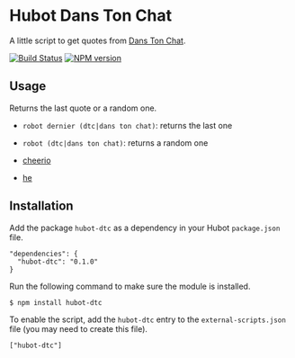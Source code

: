 # Hubot Dans Ton Chat

A little script to get quotes from [Dans Ton Chat](http://danstonchat.com/).

[![Build Status](https://travis-ci.org/eunomie/hubot-dtc.png)](https://travis-ci.org/eunomie/hubot-dtc) [![NPM version](https://badge.fury.io/js/hubot-dtc.png)](http://badge.fury.io/js/hubot-dtc)

## Usage

Returns the last quote or a random one.

* `robot dernier (dtc|dans ton chat)`: returns the last one
* `robot (dtc|dans ton chat)`: returns a random one


* [cheerio](https://github.com/MatthewMueller/cheerio)
* [he](https://github.com/mathiasbynens/he)

## Installation

Add the package `hubot-dtc` as a dependency in your Hubot `package.json` file.

    "dependencies": {
      "hubot-dtc": "0.1.0"
    }

Run the following command to make sure the module is installed.

    $ npm install hubot-dtc

To enable the script, add the `hubot-dtc` entry to the `external-scripts.json` file (you may need to create this file).

    ["hubot-dtc"]
